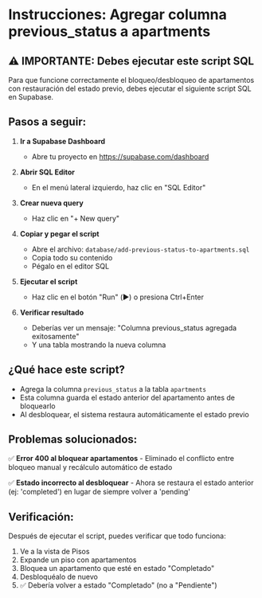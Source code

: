 # Instrucciones: Agregar columna previous_status a apartments

## ⚠️ IMPORTANTE: Debes ejecutar este script SQL

Para que funcione correctamente el bloqueo/desbloqueo de apartamentos con restauración del estado previo, debes ejecutar el siguiente script SQL en Supabase.

## Pasos a seguir:

1. **Ir a Supabase Dashboard**
   - Abre tu proyecto en https://supabase.com/dashboard

2. **Abrir SQL Editor**
   - En el menú lateral izquierdo, haz clic en "SQL Editor"

3. **Crear nueva query**
   - Haz clic en "+ New query"

4. **Copiar y pegar el script**
   - Abre el archivo: `database/add-previous-status-to-apartments.sql`
   - Copia todo su contenido
   - Pégalo en el editor SQL

5. **Ejecutar el script**
   - Haz clic en el botón "Run" (▶️) o presiona Ctrl+Enter

6. **Verificar resultado**
   - Deberías ver un mensaje: "Columna previous_status agregada exitosamente"
   - Y una tabla mostrando la nueva columna

## ¿Qué hace este script?

- Agrega la columna `previous_status` a la tabla `apartments`
- Esta columna guarda el estado anterior del apartamento antes de bloquearlo
- Al desbloquear, el sistema restaura automáticamente el estado previo

## Problemas solucionados:

✅ **Error 400 al bloquear apartamentos** - Eliminado el conflicto entre bloqueo manual y recálculo automático de estado

✅ **Estado incorrecto al desbloquear** - Ahora se restaura el estado anterior (ej: 'completed') en lugar de siempre volver a 'pending'

## Verificación:

Después de ejecutar el script, puedes verificar que todo funciona:

1. Ve a la vista de Pisos
2. Expande un piso con apartamentos
3. Bloquea un apartamento que esté en estado "Completado"
4. Desbloquéalo de nuevo
5. ✅ Debería volver a estado "Completado" (no a "Pendiente")

